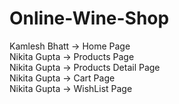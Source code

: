 # Online-Wine-Shop

Kamlesh Bhatt -> Home Page <br/>
Nikita Gupta -> Products Page <br/>
Nikita Gupta -> Products Detail Page <br/>
Nikita Gupta -> Cart Page <br/>
Nikita Gupta -> WishList Page <br/>
